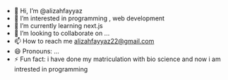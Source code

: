 - 👋 Hi, I’m @alizahfayyaz
- 👀 I’m interested in programming , web development
- 🌱 I’m currently learning next.js
- 💞️ I’m looking to collaborate on ...
- 📫 How to reach me alizahfayyaz22@gmail.com
- 😄 Pronouns: ...
- ⚡ Fun fact: i have done my matriculation with bio science and now i am intrested in programming

<!---
alizahfayyaz22/alizahfayyaz22 is a ✨ special ✨ repository because its `README.md` (this file) appears on your GitHub profile.
You can click the Preview link to take a look at your changes.
--->

